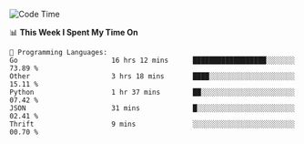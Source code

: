<!--START_SECTION:waka-->
![Code Time](http://img.shields.io/badge/Code%20Time-745%20hrs%2024%20mins-blue)

📊 **This Week I Spent My Time On** 

```text
💬 Programming Languages: 
Go                       16 hrs 12 mins      ██████████████████░░░░░░░   73.89 % 
Other                    3 hrs 18 mins       ████░░░░░░░░░░░░░░░░░░░░░   15.11 % 
Python                   1 hr 37 mins        ██░░░░░░░░░░░░░░░░░░░░░░░   07.42 % 
JSON                     31 mins             █░░░░░░░░░░░░░░░░░░░░░░░░   02.41 % 
Thrift                   9 mins              ░░░░░░░░░░░░░░░░░░░░░░░░░   00.70 % 
```


<!--END_SECTION:waka-->